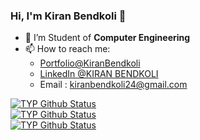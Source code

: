 ### Hi, I'm Kiran Bendkoli 👋

<!--
**KiranBendkoli1/KiranBendkoli1** is a ✨ _special_ ✨ repository because its `README.md` (this file) appears on your GitHub profile.

Here are some ideas to get you started:

- 🔭 I’m currently working on ...

- 👯 I’m looking to collaborate on ...
- 🤔 I’m looking for help with ...
- 💬 Ask me about ...
 ...

- ⚡ Fun fact: ...
-->
- 🌱 I’m Student of **Computer Engineering**
- 📫 How to reach me: 
  - [Portfolio@KiranBendkoli](https://kiranbendkoli-portfolio.web.app/)
  - [LinkedIn @KIRAN BENDKOLI](https://www.linkedin.com/in/kiran-bendkoli-2a2b741b9/)
  - Email : kiranbendkoli24@gmail.com



<a href="#"/><img alt="TYP Github Status" src="https://github-readme-stats.vercel.app/api?username=KiranBendkoli1&show_icons=true&count_private=true&theme=react&hide_border=true&bg_color=#220222a"/></a> 
<br>
<a href="#"/><img alt="TYP Github Status" src="https://github-readme-stats.vercel.app/api/top-langs/?username=KiranBendkoli1&layout=compact&count_private=true&theme=react&hide_border=true&bg_color=20222a" /></a>
<br>
<a href="#"/><img alt="TYP Github Status" src="https://github-readme-streak-stats.herokuapp.com/?user=KiranBendkoli1&show_icons=true&count_private=true&theme=react&hide_border=true&bg_color=20222a" /></a>
<br>
